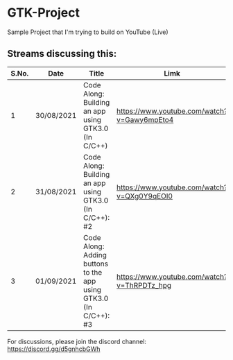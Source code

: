 # GTK-Project
Sample Project that I'm trying to build on YouTube (Live)

## Streams discussing this:

S.No. | Date | Title | Limk |
--- | --- | --- | --- |
1 | 30/08/2021 | Code Along: Building an app using GTK3.0 (In C/C++) | https://www.youtube.com/watch?v=Gawy6mpEto4
2 | 31/08/2021 | Code Along: Building an app using GTK3.0 (In C/C++): #2 | https://www.youtube.com/watch?v=QXg0Y9qEOI0
3 | 01/09/2021 | Code Along:  Adding buttons to the app using GTK3.0 (In C/C++): #3 | https://www.youtube.com/watch?v=ThRPDTz_hpg

For discussions, please join the discord channel: https://discord.gg/d5gnhcbGWh
